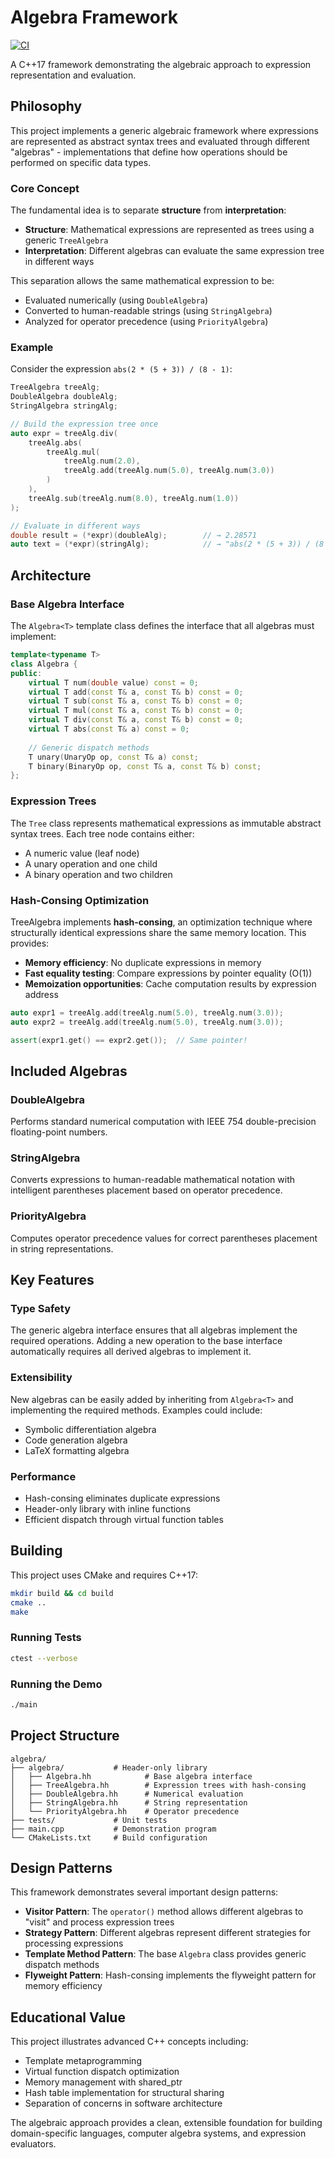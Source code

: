 # Algebra Framework

[![CI](https://github.com/username/algebra/workflows/CI/badge.svg)](https://github.com/username/algebra/actions)

A C++17 framework demonstrating the algebraic approach to expression representation and evaluation.

## Philosophy

This project implements a generic algebraic framework where expressions are represented as abstract syntax trees and evaluated through different "algebras" - implementations that define how operations should be performed on specific data types.

### Core Concept

The fundamental idea is to separate **structure** from **interpretation**:

- **Structure**: Mathematical expressions are represented as trees using a generic `TreeAlgebra`
- **Interpretation**: Different algebras can evaluate the same expression tree in different ways

This separation allows the same mathematical expression to be:

- Evaluated numerically (using `DoubleAlgebra`)
- Converted to human-readable strings (using `StringAlgebra`)
- Analyzed for operator precedence (using `PriorityAlgebra`)

### Example

Consider the expression `abs(2 * (5 + 3)) / (8 - 1)`:

```cpp
TreeAlgebra treeAlg;
DoubleAlgebra doubleAlg;
StringAlgebra stringAlg;

// Build the expression tree once
auto expr = treeAlg.div(
    treeAlg.abs(
        treeAlg.mul(
            treeAlg.num(2.0),
            treeAlg.add(treeAlg.num(5.0), treeAlg.num(3.0))
        )
    ),
    treeAlg.sub(treeAlg.num(8.0), treeAlg.num(1.0))
);

// Evaluate in different ways
double result = (*expr)(doubleAlg);        // → 2.28571
auto text = (*expr)(stringAlg);            // → "abs(2 * (5 + 3)) / (8 - 1)"
```

## Architecture

### Base Algebra Interface

The `Algebra<T>` template class defines the interface that all algebras must implement:

```cpp
template<typename T>
class Algebra {
public:
    virtual T num(double value) const = 0;
    virtual T add(const T& a, const T& b) const = 0;
    virtual T sub(const T& a, const T& b) const = 0;
    virtual T mul(const T& a, const T& b) const = 0;
    virtual T div(const T& a, const T& b) const = 0;
    virtual T abs(const T& a) const = 0;
    
    // Generic dispatch methods
    T unary(UnaryOp op, const T& a) const;
    T binary(BinaryOp op, const T& a, const T& b) const;
};
```

### Expression Trees

The `Tree` class represents mathematical expressions as immutable abstract syntax trees. Each tree node contains either:
- A numeric value (leaf node)
- A unary operation and one child
- A binary operation and two children

### Hash-Consing Optimization

TreeAlgebra implements **hash-consing**, an optimization technique where structurally identical expressions share the same memory location. This provides:

- **Memory efficiency**: No duplicate expressions in memory
- **Fast equality testing**: Compare expressions by pointer equality (O(1))
- **Memoization opportunities**: Cache computation results by expression address

```cpp
auto expr1 = treeAlg.add(treeAlg.num(5.0), treeAlg.num(3.0));
auto expr2 = treeAlg.add(treeAlg.num(5.0), treeAlg.num(3.0));

assert(expr1.get() == expr2.get());  // Same pointer!
```

## Included Algebras

### DoubleAlgebra
Performs standard numerical computation with IEEE 754 double-precision floating-point numbers.

### StringAlgebra
Converts expressions to human-readable mathematical notation with intelligent parentheses placement based on operator precedence.

### PriorityAlgebra
Computes operator precedence values for correct parentheses placement in string representations.

## Key Features

### Type Safety
The generic algebra interface ensures that all algebras implement the required operations. Adding a new operation to the base interface automatically requires all derived algebras to implement it.

### Extensibility
New algebras can be easily added by inheriting from `Algebra<T>` and implementing the required methods. Examples could include:
- Symbolic differentiation algebra
- Code generation algebra
- LaTeX formatting algebra

### Performance
- Hash-consing eliminates duplicate expressions
- Header-only library with inline functions
- Efficient dispatch through virtual function tables

## Building

This project uses CMake and requires C++17:

```bash
mkdir build && cd build
cmake ..
make
```

### Running Tests

```bash
ctest --verbose
```

### Running the Demo

```bash
./main
```

## Project Structure

```
algebra/
├── algebra/           # Header-only library
│   ├── Algebra.hh            # Base algebra interface
│   ├── TreeAlgebra.hh        # Expression trees with hash-consing
│   ├── DoubleAlgebra.hh      # Numerical evaluation
│   ├── StringAlgebra.hh      # String representation
│   └── PriorityAlgebra.hh    # Operator precedence
├── tests/             # Unit tests
├── main.cpp           # Demonstration program
└── CMakeLists.txt     # Build configuration
```

## Design Patterns

This framework demonstrates several important design patterns:

- **Visitor Pattern**: The `operator()` method allows different algebras to "visit" and process expression trees
- **Strategy Pattern**: Different algebras represent different strategies for processing expressions  
- **Template Method Pattern**: The base `Algebra` class provides generic dispatch methods
- **Flyweight Pattern**: Hash-consing implements the flyweight pattern for memory efficiency

## Educational Value

This project illustrates advanced C++ concepts including:
- Template metaprogramming
- Virtual function dispatch optimization
- Memory management with shared_ptr
- Hash table implementation for structural sharing
- Separation of concerns in software architecture

The algebraic approach provides a clean, extensible foundation for building domain-specific languages, computer algebra systems, and expression evaluators.